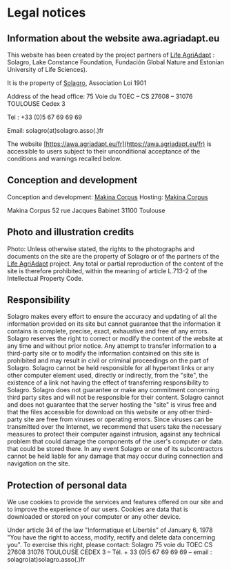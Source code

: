 # Legal notices

## Information about the website awa.agriadapt.eu 

This website has been created by the project partners of [Life AgriAdapt](https://agriadapt.eu/?lang=fr)  : Solagro, Lake Constance Foundation, Fundación Global Nature and Estonian University of Life Sciences).

It is the property of [Solagro](https://solagro.org/), Association Loi 1901
 
Address of the head office: 75 Voie du TOEC – CS 27608 – 31076 TOULOUSE Cedex 3 

Tel : +33 (0)5 67 69 69 69

Email: solagro(at)solagro.asso(.)fr

The website [https://awa.agriadapt.eu/fr](https://awa.agriadapt.eu/fr)  is accessible to users subject to their unconditional acceptance of the conditions and warnings recalled below.

## Conception and development

Conception and development: [Makina Corpus](https://makina-corpus.com/)
Hosting: [Makina Corpus](https://makina-corpus.com/) 

Makina Corpus
52 rue Jacques Babinet
31100 Toulouse

## Photo and illustration credits

Photo: Unless otherwise stated, the rights to the photographs and documents on the site are the property of Solagro or of the partners of the [Life AgriAdapt](https://agriadapt.eu/?lang=fr) project. Any total or partial reproduction of the content of the site is therefore prohibited, within the meaning of article L.713-2 of the Intellectual Property Code.

## Responsibility

Solagro makes every effort to ensure the accuracy and updating of all the information provided on its site but cannot guarantee that the information it contains is complete, precise, exact, exhaustive and free of any errors.
Solagro reserves the right to correct or modify the content of the website at any time and without prior notice. Any attempt to transfer information to a third-party site or to modify the information contained on this site is prohibited and may result in civil or criminal proceedings on the part of Solagro.
Solagro cannot be held responsible for all hypertext links or any other computer element used, directly or indirectly, from the "site", the existence of a link not having the effect of transferring responsibility to Solagro.
Solagro does not guarantee or make any commitment concerning third party sites and will not be responsible for their content.
Solagro cannot and does not guarantee that the server hosting the "site" is virus free and that the files accessible for download on this website or any other third-party site are free from viruses or operating errors. Since viruses can be transmitted over the Internet, we recommend that users take the necessary measures to protect their computer against intrusion, against any technical problem that could damage the components of the user's computer or data. that could be stored there.
In any event Solagro or one of its subcontractors cannot be held liable for any damage that may occur during connection and navigation on the site.

## Protection of personal data

We use cookies to provide the services and features offered on our site and to improve the experience of our users. Cookies are data that is downloaded or stored on your computer or any other device.

Under article 34 of the law "Informatique et Libertés" of January 6, 1978 "You have the right to access, modify, rectify and delete data concerning you". To exercise this right, please contact:
Solagro
75 voie du TOEC CS 27608
31076 TOULOUSE CEDEX 3
– Tél. + 33 (0)5 67 69 69 69 – email : solagro(at)solagro.asso(.)fr